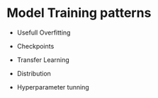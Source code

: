 
# Model Training patterns


- Usefull Overfitting

- Checkpoints

- Transfer Learning

- Distribution

- Hyperparameter tunning


